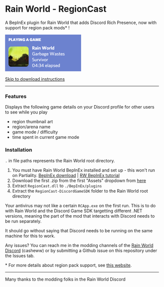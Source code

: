 # Rain World - RegionCast
A BepInEx plugin for Rain World that adds Discord Rich Presence, now with support for region pack mods* !

![regioncast demo](https://github.com/casheww/RW-RegionCast/blob/main/regioncastdemo.png)

[Skip to download instructions](https://github.com/casheww/RW-RegionCast#installation)

---

### Features
Displays the following game details on your Discord profile for other users to see while you play
- region thumbnail art
- region/arena name
- game mode / difficulty
- time spent in current game mode


### Installation
`.` in file paths represents the Rain World root directory.

1) You must have Rain World BepInEx installed and set up - this won't run on Partiality.   [BepInEx download](https://drive.google.com/file/d/1WcCCsS3ABBdO1aX-iJGeqeE07YE4Qv88/view) | [RW BepInEx tutorial](https://youtu.be/brDN_8uN6-U)
2) Download the first .zip from the first "Assets" dropdown from [here](https://github.com/casheww/RW-RegionCast/releases/)
3) Extract `RegionCast.dll` to `./BepInEx/plugins`
4) Extract the `RegionCast-DiscordGameSDK` folder to the Rain World root directory

Your antivirus may not like a certain `RCApp.exe` on the first run. This is to do with Rain World and the Discord Game SDK targetting different .NET versions, meaning the part of the mod that interacts with Discord needs to be run separately.

It should go without saying that Discord needs to be running on the same machine for this to work.

Any issues? You can reach me in the modding channels of the [Rain World Discord](https://discord.gg/rainworld) (casheww) or by submitting a Github issue on this repository under the Issues tab.

\* For more details about region pack support, see [this  website](https://casheww.github.io/RW-RegionCast/).

---

Many thanks to the modding folks in the Rain World Discord
